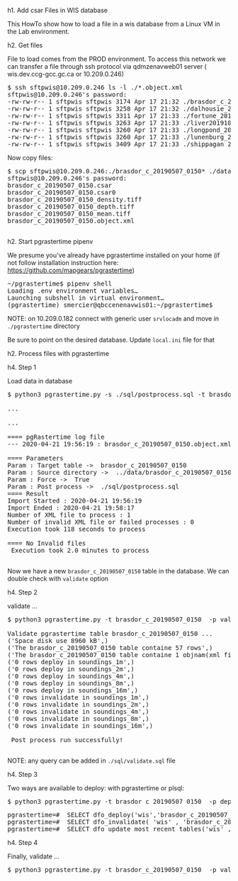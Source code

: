 h1. Add csar Files in WIS database

This HowTo show how to load a file in a wis database from a Linux VM in the Lab environment.

h2. Get files

File to load comes from the PROD environment.  To access this network we can transfer a file through ssh protocol via qdmzenavweb01 server  ( wis.dev.ccg-gcc.gc.ca or 10.209.0.246)

<pre>
$ ssh sftpwis@10.209.0.246 ls -l ./*.object.xml
sftpwis@10.209.0.246's password: 
-rw-rw-r-- 1 sftpwis sftpwis 3174 Apr 17 21:32 ./brasdor_c_20190507_0150.object.xml
-rw-rw-r-- 1 sftpwis sftpwis 3258 Apr 17 21:32 ./dalhousie_20190710_1m_0100.object.xml
-rw-rw-r-- 1 sftpwis sftpwis 3311 Apr 17 21:33 ./fortune_20190925_05m_0050.object.xml
-rw-rw-r-- 1 sftpwis sftpwis 3263 Apr 17 21:33 ./liver20191009_1-5x1-5_grid_0150.object.xml
-rw-rw-r-- 1 sftpwis sftpwis 3260 Apr 17 21:33 ./longpond_20190926_05m_0050.object.xml
-rw-rw-r-- 1 sftpwis sftpwis 3260 Apr 17 21:33 ./lunenburg_20191009_1-5m_0150.object.xml
-rw-rw-r-- 1 sftpwis sftpwis 3409 Apr 17 21:33 ./shippagan_20190409-0619_4x4_0400.object.xml
</pre>

Now copy files:

<pre>
$ scp sftpwis@10.209.0.246:./brasdor_c_20190507_0150* ./data
sftpwis@10.209.0.246's password: 
brasdor_c_20190507_0150.csar                                                                                                       100%  192KB   2.9MB/s   00:00    
brasdor_c_20190507_0150.csar0                                                                                                      100% 6992KB  29.4MB/s   00:00    
brasdor_c_20190507_0150_density.tiff                                                                                               100%  190KB  56.8MB/s   00:00    
brasdor_c_20190507_0150_depth.tiff                                                                                                 100% 1140KB   8.0MB/s   00:00    
brasdor_c_20190507_0150_mean.tiff                                                                                                  100% 1089KB  15.5MB/s   00:00    
brasdor_c_20190507_0150.object.xml                                                                                                 100% 3174     2.2MB/s   00:00    

</pre>

h2. Start pgrastertime pipenv

We presume you've already have pgrastertime installed on your home (if not follow installation instruction here: https://github.com/mapgears/pgrastertime)

<pre>
~/pgrastertime$ pipenv shell
Loading .env environment variables…
Launching subshell in virtual environment…
(pgrastertime) smercier@qbccenenavwis01:~/pgrastertime$
</pre> 


NOTE: on 10.209.0.182 connect with generic user `srvlocadm` and move in `./pgrastertime` directory

Be sure to point on the desired database.  Update `local.ini` file for that

h2. Process files with pgrastertime

h4. Step 1

Load data in database

<pre>
$ python3 pgrastertime.py -s ./sql/postprocess.sql -t brasdor_c_20190507_0150  -p xml -f  -r ../data/brasdor_c_20190507_0150.object.xml -m gdal_path=../gdal-2.4.0/

... 

...

==== pgRastertime log file
--- 2020-04-21 19:56:19 : brasdor_c_20190507_0150.object.xml (1 of 1)

==== Parameters
Param : Target table ->  brasdor_c_20190507_0150
Param : Source directory ->  ../data/brasdor_c_20190507_0150.object.xml
Param : Force ->  True
Param : Post process ->  ./sql/postprocess.sql
==== Result
Import Started : 2020-04-21 19:56:19
Import Ended : 2020-04-21 19:58:17
Number of XML file to process : 1
Number of invalid XML file or failed processes : 0
Execution took 118 seconds to process

==== No Invalid files
 Execution took 2.0 minutes to process

</pre>

Now we have a new `brasdor_c_20190507_0150` table in the database.  We can double check with `validate` option

h4. Step 2

validate ...

<pre>
$ python3 pgrastertime.py -t brasdor_c_20190507_0150  -p validate

Validate pgrastertime table brasdor_c_20190507_0150 ... 
('Space disk use 8960 kB',)
('The brasdor_c_20190507_0150 table containe 57 rows',)
('The brasdor_c_20190507_0150 table containe 1 objnam(xml files) in it.',)
('0 rows deploy in soundings_1m',)
('0 rows deploy in soundings_2m',)
('0 rows deploy in soundings_4m',)
('0 rows deploy in soundings_8m',)
('0 rows deploy in soundings_16m',)
('0 rows invalidate in soundings_1m',)
('0 rows invalidate in soundings_2m',)
('0 rows invalidate in soundings_4m',)
('0 rows invalidate in soundings_8m',)
('0 rows invalidate in soundings_16m',)

 Post process run successfully!

</pre>

NOTE: any query can be added in `./sql/validate.sql` file

h4. Step 3

Two ways are available to deploy:  with pgrastertime or plsql: 

<pre>
$ python3 pgrastertime.py -t brasdor_c_20190507_0150  -p deploy
</pre>

<pre>
pgrastertime=#  SELECT dfo_deploy('wis','brasdor_c_20190507_0150');
pgrastertime=#  SELECT dfo_invalidate( 'wis' , 'brasdor_c_20190507_0150','TRUE' );
pgrastertime=#  SELECT dfo_update_most_recent_tables('wis' , 'brasdor_c_20190507_0150');
</pre>



h4. Step 4

Finally, validate ...

<pre>
$ python3 pgrastertime.py -t brasdor_c_20190507_0150  -p validate


</pre>